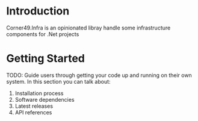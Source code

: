 # Introduction 
Corner49.Infra is an opinionated libray handle some infrastructure components for .Net projects

# Getting Started
TODO: Guide users through getting your code up and running on their own system. In this section you can talk about:
1.	Installation process
2.	Software dependencies
3.	Latest releases
4.	API references


